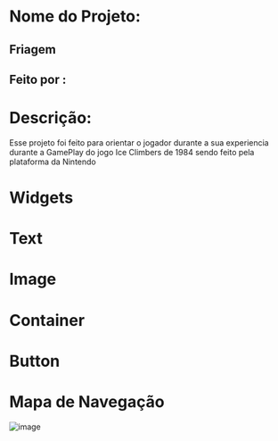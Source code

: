 # Nome do Projeto:
<h2>Friagem</h2>

## Feito por :
# Descrição:
Esse projeto foi feito para orientar o jogador durante a sua experiencia durante a GamePlay do jogo Ice Climbers de 1984 sendo feito pela plataforma da Nintendo 
# Widgets 
# Text
# Image
# Container
# Button

# Mapa de Navegação 
![image](https://github.com/lucasnoelgb/Ice-Climber/assets/129121307/e774fc2a-0792-490b-ad21-a0d8fba6c5af)

